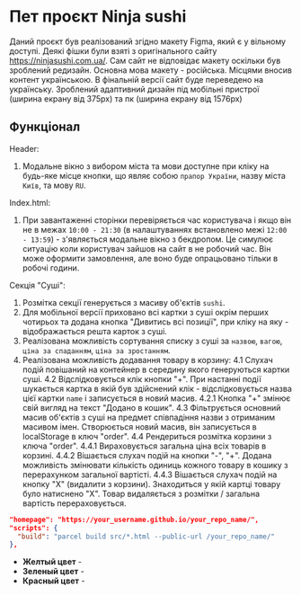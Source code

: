 # Пет проєкт Ninja sushi

Даний проєкт був реалізований згідно макету Figma, який є у вільному доступі.
Деякі фішки були взяті з оригінального сайту https://ninjasushi.com.ua/. Сам
сайт не відповідає макету оскільки був зроблений редизайн. Основна мова макету -
російська. Місцями вносив контент українською. В фінальній версії сайт буде
переведено на українську. Зроблений адаптивний дизайн під мобільні пристрої
(ширина екрану від 375px) та пк (ширина екрану від 1576px)

## Функціонал

Header:

1. Модальне вікно з вибором міста та мови доступне при кліку на будь-яке місце
   кнопки, що являє собою `прапор України`, назву міста `Київ`, та мову `RU`.

Index.html:

1. При завантаженні сторінки перевіряється час користувача і якщо він не в межах
   `10:00 - 21:30` (в налаштуваннях встановлено межі `12:00 - 13:59`) -
   з'являється модальне вікно з бекдропом. Це симулює ситуацію коли користувач
   зайшов на сайт в не робочий час. Він може оформити замовлення, але воно буде
   опрацьовано тільки в робочі години.

Секція "Суші":

1. Розмітка секції генерується з масиву об'єктів `sushi`.
2. Для мобільної версії приховано всі картки з суші окрім перших чотирьох та
   додана кнопка "Дивитись всі позиції", при кліку на яку - відображається решта
   карток з суші.
3. Реалізована можливість сортування списку з суші за `назвою`, `вагою`, `ціна за спаданням`, `ціна за зростанням`.
4. Реалізована можливість додавання товару в корзину:
4.1 Слухач подій повішаний на контейнер в середину якого генеруються картки суші. 
4.2 Відслідковується клік кнопки "+". При настанні події шукається картка в якій був здійснений клік - відслідковується назва цієї картки `name` і записується в       новий масив.
4.2.1 Кнопка "+" змінює свій вигляд на текст "Додано в кошик".
4.3 Фільтрується основний масив об'єктів з суші на предмет співпадіння назви з отриманим масивом імен. Створюється новий масив, він записується в localStorage в ключ "order".
4.4 Рендериться розмітка корзини з ключа "order".
4.4.1 Вираховується загальна ціна всіх товарів в корзині.
4.4.2 Вішається слухач подій на кнопки "-", "+". Додана можливість змінювати кількість одиниць кожного товару в кошику з перерахунком загальної вартісті.
4.4.3 Вішається слухач подій на кнопку "Х" (видалити з корзини). Знаходиться у якій картці товару було натиснено "Х". Товар видаляється з розмітки / загальна
вартість перераховується.

```json
"homepage": "https://your_username.github.io/your_repo_name/",
"scripts": {
  "build": "parcel build src/*.html --public-url /your_repo_name/"
},
```

- **Желтый цвет** -
- **Зеленый цвет** -
- **Красный цвет** -
